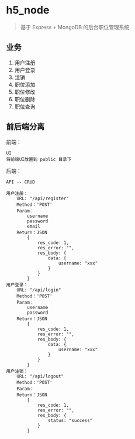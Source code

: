 # h5_node
> 基于 Express + MongoDB 的后台职位管理系统

## 业务

1. 用户注册
2. 用户登录
3. 注销
4. 职位添加
5. 职位修改
6. 职位删除
7. 职位查询

## 前后端分离

前端：

	UI
	将前端UI放置到 public 目录下

后端：

	API -- CRUD

	用户注册：
		URL: "/api/register"
		Method：'POST'
		Param：
			username
			password
			email
		Return：JSON
			{
				res_code: 1,
				res_error: "",
				res_body: {
					data: {
						username: "xxx"
					}
				}
			}
	用户登录：
		URL: "/api/login"
		Method：'POST'
		Param：
			username
			password
		Return：JSON
			{
				res_code: 1,
				res_error: "",
				res_body: {
					data: {
						username: "xxx"
					}
				}
			}
	用户注销：
		URL: "/api/logout"
		Method：'POST'
		Param：
		Return：JSON
			{
				res_code: 1,
				res_error: "",
				res_body: {
					status: "success"
				}
			}
